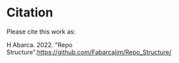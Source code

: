 # Citation

Please cite this work as:

H Abarca. 2022. "Repo Structure".https://github.com/Fabarcajim/Repo_Structure/
